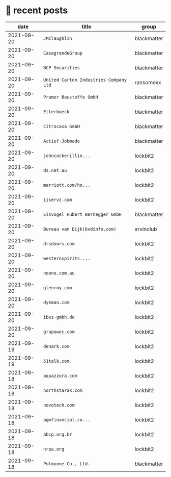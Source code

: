 # 📰 recent posts

| date | title | group |
|---|---|---|
| 2021-09-20 | `JMclaughlin` | blackmatter |
| 2021-09-20 | `CasagrandeGroup` | blackmatter |
| 2021-09-20 | `BCP Securities` | blackmatter |
| 2021-09-20 | `United Carton Industries Company Ltd` | ransomexx |
| 2021-09-20 | `Pramer Baustoffe GmbH` | blackmatter |
| 2021-09-20 | `Ellerboeck` | blackmatter |
| 2021-09-20 | `Citrocasa GmbH` | blackmatter |
| 2021-09-20 | `Actief-Jobmade` | blackmatter |
| 2021-09-20 | `johncockerillin... ` | lockbit2 |
| 2021-09-20 | `ds.net.au ` | lockbit2 |
| 2021-09-20 | `marriott.com/ho... ` | lockbit2 |
| 2021-09-20 | `iiservz.com ` | lockbit2 |
| 2021-09-20 | `Eisvogel Hubert Bernegger GmbH` | blackmatter |
| 2021-09-20 | `Bureau van Dijk(bvdinfo.com)` | arvinclub |
| 2021-09-20 | `drsdoors.com ` | lockbit2 |
| 2021-09-20 | `westernspirits.... ` | lockbit2 |
| 2021-09-20 | `noone.com.au ` | lockbit2 |
| 2021-09-20 | `glenroy.com ` | lockbit2 |
| 2021-09-20 | `dykman.com ` | lockbit2 |
| 2021-09-20 | `ibes-gmbh.de ` | lockbit2 |
| 2021-09-20 | `grupowec.com ` | lockbit2 |
| 2021-09-19 | `denark.com ` | lockbit2 |
| 2021-09-19 | `51talk.com ` | lockbit2 |
| 2021-09-18 | `aquazzura.com` | lockbit2 |
| 2021-09-18 | `northstarak.com ` | lockbit2 |
| 2021-09-18 | `novotech.com ` | lockbit2 |
| 2021-09-18 | `agmfinancial.co... ` | lockbit2 |
| 2021-09-18 | `abcp.org.br ` | lockbit2 |
| 2021-09-18 | `nrpa.org ` | lockbit2 |
| 2021-09-18 | `Pulmuone Co., Ltd.` | blackmatter |
